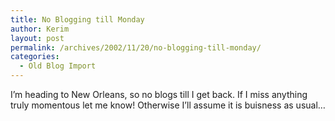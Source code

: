 ```yaml
---
title: No Blogging till Monday
author: Kerim
layout: post
permalink: /archives/2002/11/20/no-blogging-till-monday/
categories:
  - Old Blog Import
---
```

I&#8217;m heading to New Orleans, so no blogs till I get back. If I miss anything truly momentous let me know! Otherwise I&#8217;ll assume it is buisness as usual&#8230;


